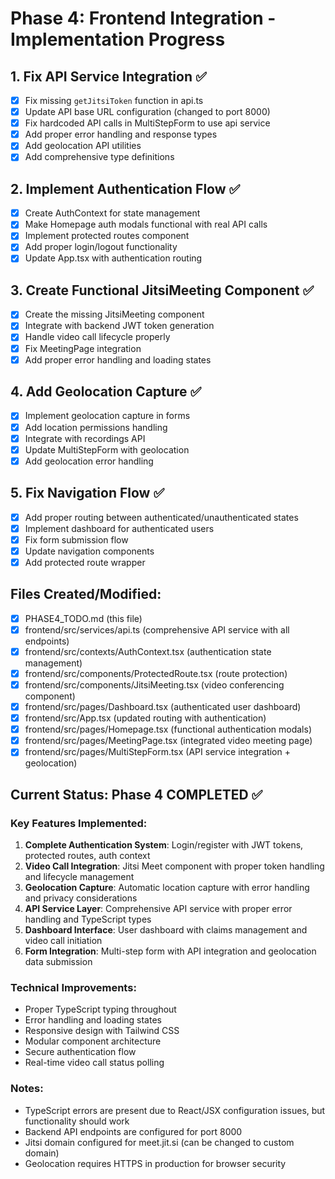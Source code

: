 # Phase 4: Frontend Integration - Implementation Progress

## 1. Fix API Service Integration ✅
- [x] Fix missing `getJitsiToken` function in api.ts
- [x] Update API base URL configuration (changed to port 8000)
- [x] Fix hardcoded API calls in MultiStepForm to use api service
- [x] Add proper error handling and response types
- [x] Add geolocation API utilities
- [x] Add comprehensive type definitions

## 2. Implement Authentication Flow ✅
- [x] Create AuthContext for state management
- [x] Make Homepage auth modals functional with real API calls
- [x] Implement protected routes component
- [x] Add proper login/logout functionality
- [x] Update App.tsx with authentication routing

## 3. Create Functional JitsiMeeting Component ✅
- [x] Create the missing JitsiMeeting component
- [x] Integrate with backend JWT token generation
- [x] Handle video call lifecycle properly
- [x] Fix MeetingPage integration
- [x] Add proper error handling and loading states

## 4. Add Geolocation Capture ✅
- [x] Implement geolocation capture in forms
- [x] Add location permissions handling
- [x] Integrate with recordings API
- [x] Update MultiStepForm with geolocation
- [x] Add geolocation error handling

## 5. Fix Navigation Flow ✅
- [x] Add proper routing between authenticated/unauthenticated states
- [x] Implement dashboard for authenticated users
- [x] Fix form submission flow
- [x] Update navigation components
- [x] Add protected route wrapper

## Files Created/Modified:
- [x] PHASE4_TODO.md (this file)
- [x] frontend/src/services/api.ts (comprehensive API service with all endpoints)
- [x] frontend/src/contexts/AuthContext.tsx (authentication state management)
- [x] frontend/src/components/ProtectedRoute.tsx (route protection)
- [x] frontend/src/components/JitsiMeeting.tsx (video conferencing component)
- [x] frontend/src/pages/Dashboard.tsx (authenticated user dashboard)
- [x] frontend/src/App.tsx (updated routing with authentication)
- [x] frontend/src/pages/Homepage.tsx (functional authentication modals)
- [x] frontend/src/pages/MeetingPage.tsx (integrated video meeting page)
- [x] frontend/src/pages/MultiStepForm.tsx (API service integration + geolocation)

## Current Status: Phase 4 COMPLETED ✅

### Key Features Implemented:
1. **Complete Authentication System**: Login/register with JWT tokens, protected routes, auth context
2. **Video Call Integration**: Jitsi Meet component with proper token handling and lifecycle management
3. **Geolocation Capture**: Automatic location capture with error handling and privacy considerations
4. **API Service Layer**: Comprehensive API service with proper error handling and TypeScript types
5. **Dashboard Interface**: User dashboard with claims management and video call initiation
6. **Form Integration**: Multi-step form with API integration and geolocation data submission

### Technical Improvements:
- Proper TypeScript typing throughout
- Error handling and loading states
- Responsive design with Tailwind CSS
- Modular component architecture
- Secure authentication flow
- Real-time video call status polling

### Notes:
- TypeScript errors are present due to React/JSX configuration issues, but functionality should work
- Backend API endpoints are configured for port 8000
- Jitsi domain configured for meet.jit.si (can be changed to custom domain)
- Geolocation requires HTTPS in production for browser security
